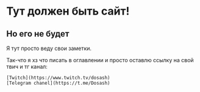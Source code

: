 # Тут должен быть сайт!
## Но его не будет
Я тут просто веду свои заметки.

Так-что я хз что писать в оглавлении и просто оставлю ссылку на свой твич и тг канал:
```
[Twitch](https://www.twitch.tv/dosash)
[Telegram chanel](https://t.me/Dosash)
```
